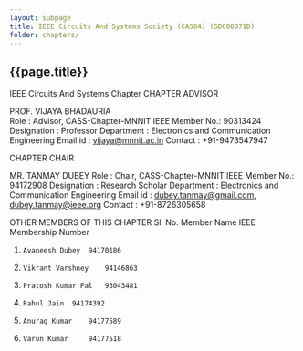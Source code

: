 ```yaml
---
layout: subpage
title: IEEE Circuits And Systems Society (CAS04) (SBC08071D)
folder: chapters/
---
```

##  {{page.title}}

IEEE Circuits And Systems Chapter
CHAPTER ADVISOR

PROF. VIJAYA BHADAURIA      
Role           : Advisor, CASS-Chapter-MNNIT
IEEE Member No.: 90313424
Designation    : Professor 
Department     : Electronics and Communication Engineering 
Email id       : vijaya@mnnit.ac.in 
Contact        : +91-9473547947

CHAPTER CHAIR

MR. TANMAY DUBEY
Role           : Chair, CASS-Chapter-MNNIT
IEEE Member No.: 94172908
Designation    : Research Scholar
Department     : Electronics and Communication Engineering
Email id       : dubey.tanmay@gmail.com, dubey.tanmay@ieee.org 
Contact        : +91-8726305658

OTHER MEMBERS OF THIS CHAPTER
Sl. No. 	Member Name 	IEEE Membership Number
 1. 	Avaneesh Dubey 	94170186
 2. 	Vikrant Varshney 	94146863
 3. 	Pratosh Kumar Pal 	93043481
 4. 	Rahul Jain 	94174392
 5. 	Anurag Kumar 	94177589
 6. 	Varun Kumar 	94177518